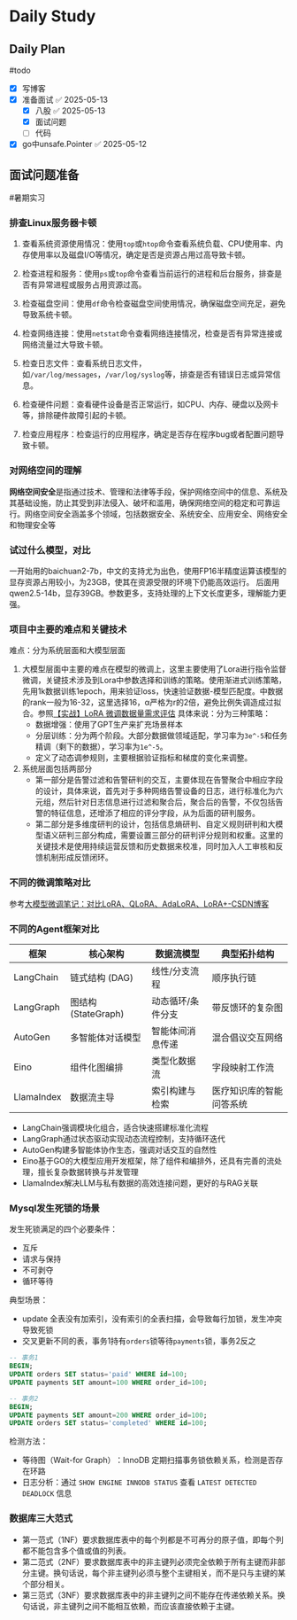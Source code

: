 # Daily Study
## Daily Plan
#todo
- [x] 写博客
- [x] 准备面试 ✅ 2025-05-13
	- [x] 八股 ✅ 2025-05-13
	- [x] 面试问题
	- [ ] 代码
- [x] go中unsafe.Pointer ✅ 2025-05-12
## 面试问题准备
#暑期实习 

### 排查Linux服务器卡顿


1. 查看系统资源使用情况：使用`top`或`htop`命令查看系统负载、CPU使用率、内存使用率以及磁盘I/O等情况，确定是否是资源占用过高导致卡顿。
    
2. 检查进程和服务：使用`ps`或`top`命令查看当前运行的进程和后台服务，排查是否有异常进程或服务占用资源过高。
    
3. 检查磁盘空间：使用`df`命令检查磁盘空间使用情况，确保磁盘空间充足，避免导致系统卡顿。
    
4. 检查网络连接：使用`netstat`命令查看网络连接情况，检查是否有异常连接或网络流量过大导致卡顿。
    
5. 检查日志文件：查看系统日志文件，如`/var/log/messages`，`/var/log/syslog`等，排查是否有错误日志或异常信息。
    
6. 检查硬件问题：查看硬件设备是否正常运行，如CPU、内存、硬盘以及网卡等，排除硬件故障引起的卡顿。
    
7. 检查应用程序：检查运行的应用程序，确定是否存在程序bug或者配置问题导致卡顿。

### 对网络空间的理解
**网络空间安全**是指通过技术、管理和法律等手段，保护网络空间中的信息、系统及其基础设施，防止其受到非法侵入、破坏和滥用，确保网络空间的稳定和可靠运行。网络空间安全涵盖多个领域，包括数据安全、系统安全、应用安全、网络安全和物理安全等

### 试过什么模型，对比
一开始用的baichuan2-7b，中文的支持尤为出色，使用FP16半精度运算该模型的显存资源占用较小，为23GB，使其在资源受限的环境下仍能高效运行。
后面用qwen2.5-14b，显存39GB。参数更多，支持处理的上下文长度更多，理解能力更强。
### 项目中主要的难点和关键技术
难点：分为系统层面和大模型层面

1. 大模型层面中主要的难点在模型的微调上，这里主要使用了Lora进行指令监督微调，关键技术涉及到Lora中参数选择和训练的策略。使用渐进式训练策略，先用1k数据训练1epoch，用来验证loss，快速验证数据-模型匹配度。中数据的rank一般为16-32，这里选择16，α严格为r的2倍，避免比例失调造成过拟合。参照[【实战】LoRA 微调数据量需求评估](https://mp.weixin.qq.com/s?__biz=MzU3MDQ0NTk5Nw==&mid=2247483771&idx=1&sn=cf391bf40a2cc3bd0efa942a95a4c23f&chksm=fd6411d7494c258979fb3050c47c7e0e6333f74931d8d3010bef34727f4e20fbad8bdef8cb9c#rd)
   具体来说：分为三种策略：
   - 数据增强：使用了GPT生产来扩充场景样本
   - 分层训练：分为两个阶段。大部分数据做领域适配，学习率为`3e^-5`和任务精调（剩下的数据），学习率为`1e^-5`。
   - 定义了动态调参规则，主要根据验证指标和梯度的变化来调整。
1. 系统层面包括两部分
	- 第一部分是告警过滤和告警研判的交互，主要体现在告警聚合中相应字段的设计，具体来说，首先对于多种网络告警设备的日志，进行标准化为六元组，然后针对日志信息进行过滤和聚合后，聚合后的告警，不仅包括告警的特征信息，还增添了相应的评分字段，从为后面的研判服务。
	- 第二部分是多维度研判的设计，包括信息熵研判、自定义规则研判和大模型语义研判三部分构成，需要设置三部分的研判评分规则和权重。这里的关键技术是使用持续运营反馈和历史数据来校准，同时加入人工审核和反馈机制形成反馈闭环。


### 不同的微调策略对比

参考[大模型微调笔记：对比LoRA、QLoRA、AdaLoRA、LoRA+-CSDN博客](https://blog.csdn.net/weixin_44240478/article/details/145764251)

### 不同的Agent框架对比

| 框架​​          | ​​核心架构​​         | ​​数据流模型​​ | ​​典型拓扑结构​​   |
| ------------- | ---------------- | --------- | ------------ |
| ​​LangChain​​ | 链式结构 (DAG)       | 线性/分支流程   | 顺序执行链        |
| ​​LangGraph​​ | 图结构 (StateGraph) | 动态循环/条件分支 | 带反馈环的复杂图     |
| ​​AutoGen​​   | 多智能体对话模型         | 智能体间消息传递  | 混合倡议交互网络     |
| ​​Eino​​      | 组件化图编排           | 类型化数据流    | 字段映射工作流      |
| LlamaIndex    | 数据流主导            | 索引构建与检索   | 医疗知识库的智能问答系统 |
- LangChain强调​​模块化组合​​，适合快速搭建标准化流程
- LangGraph通过​​状态驱动​​实现动态流程控制，支持循环迭代
- AutoGen构建​​多智能体协作生态​​，强调对话交互的自然性
- Eino基于GO的大模型应用开发框架，​​除了组件和编排外，还具有完善的流处理​​，擅长复杂数据转换与并发管理
- LlamaIndex解决LLM与私有数据的高效连接问题，更好的与RAG关联

### Mysql发生死锁的场景
发生死锁满足的四个必要条件：
- 互斥
- 请求与保持
- 不可剥夺
- 循环等待

典型场景：
- update 全表没有加索引，没有索引的全表扫描，会导致每行加锁，发生冲突导致死锁
- 交叉更新不同的表，事务1持有`orders`锁等待`payments`锁，事务2反之
```SQL
-- 事务1
BEGIN;
UPDATE orders SET status='paid' WHERE id=100;
UPDATE payments SET amount=100 WHERE order_id=100;

-- 事务2
BEGIN;
UPDATE payments SET amount=200 WHERE order_id=100;
UPDATE orders SET status='completed' WHERE id=100;


```

检测方法：
- 等待图（Wait-for Graph）​：InnoDB 定期扫描事务锁依赖关系，检测是否存在环路
- ​日志分析​：通过 `SHOW ENGINE INNODB STATUS` 查看 `LATEST DETECTED DEADLOCK` 信息

### 数据库三大范式
- 第一范式（1NF）要求数据库表中的每个列都是不可再分的原子值，即每个列都不能包含多个值或值的列表。
- 第二范式（2NF）要求数据库表中的非主键列必须完全依赖于所有主键而非部分主键。换句话说，每个非主键列必须与整个主键相关，而不是只与主键的某个部分相关。
- 第三范式（3NF）要求数据库表中的非主键列之间不能存在传递依赖关系。换句话说，非主键列之间不能相互依赖，而应该直接依赖于主键。